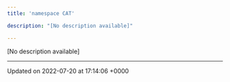 ```yaml
---
title: 'namespace CAT'

description: "[No description available]"

---
```







[No description available]






-------------------------------

Updated on 2022-07-20 at 17:14:06 +0000